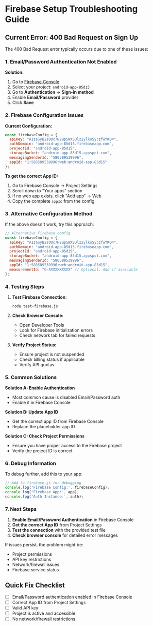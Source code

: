 # Firebase Setup Troubleshooting Guide

## Current Error: 400 Bad Request on Sign Up

The 400 Bad Request error typically occurs due to one of these issues:

### 1. Email/Password Authentication Not Enabled

**Solution:**
1. Go to [Firebase Console](https://console.firebase.google.com/)
2. Select your project: `android-app-85d15`
3. Go to **Authentication** → **Sign-in method**
4. Enable **Email/Password** provider
5. Click **Save**

### 2. Firebase Configuration Issues

**Current Configuration:**
```javascript
const firebaseConfig = {
  apiKey: "AIzaSyB2zOUc7N2up5WXSDlz2ylkoSyczfwYKQ4",
  authDomain: "android-app-85d15.firebaseapp.com",
  projectId: "android-app-85d15",
  storageBucket: "android-app-85d15.appspot.com",
  messagingSenderId: "580589539996",
  appId: "1:580589539996:web:android-app-85d15"
};
```

**To get the correct App ID:**
1. Go to Firebase Console → Project Settings
2. Scroll down to "Your apps" section
3. If no web app exists, click "Add app" → Web
4. Copy the complete `appId` from the config

### 3. Alternative Configuration Method

If the above doesn't work, try this approach:

```javascript
// Alternative Firebase config
const firebaseConfig = {
  apiKey: "AIzaSyB2zOUc7N2up5WXSDlz2ylkoSyczfwYKQ4",
  authDomain: "android-app-85d15.firebaseapp.com",
  projectId: "android-app-85d15",
  storageBucket: "android-app-85d15.appspot.com",
  messagingSenderId: "580589539996",
  appId: "1:580589539996:web:android-app-85d15",
  measurementId: "G-XXXXXXXXXX" // Optional: Add if available
};
```

### 4. Testing Steps

1. **Test Firebase Connection:**
   ```bash
   node test-firebase.js
   ```

2. **Check Browser Console:**
   - Open Developer Tools
   - Look for Firebase initialization errors
   - Check network tab for failed requests

3. **Verify Project Status:**
   - Ensure project is not suspended
   - Check billing status if applicable
   - Verify API quotas

### 5. Common Solutions

**Solution A: Enable Authentication**
- Most common cause is disabled Email/Password auth
- Enable it in Firebase Console

**Solution B: Update App ID**
- Get the correct app ID from Firebase Console
- Replace the placeholder app ID

**Solution C: Check Project Permissions**
- Ensure you have proper access to the Firebase project
- Verify the project ID is correct

### 6. Debug Information

To debug further, add this to your app:

```javascript
// Add to firebase.js for debugging
console.log('Firebase Config:', firebaseConfig);
console.log('Firebase App:', app);
console.log('Auth Instance:', auth);
```

### 7. Next Steps

1. **Enable Email/Password Authentication** in Firebase Console
2. **Get the correct App ID** from Project Settings
3. **Test the connection** with the provided test file
4. **Check browser console** for detailed error messages

If issues persist, the problem might be:
- Project permissions
- API key restrictions
- Network/firewall issues
- Firebase service status

## Quick Fix Checklist

- [ ] Email/Password authentication enabled in Firebase Console
- [ ] Correct App ID from Project Settings
- [ ] Valid API key
- [ ] Project is active and accessible
- [ ] No network/firewall restrictions
